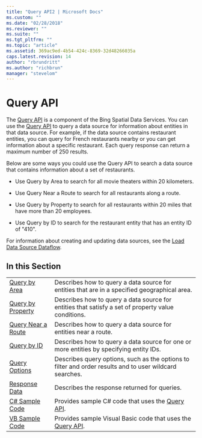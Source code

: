 ```yaml
---
title: "Query API2 | Microsoft Docs"
ms.custom: ""
ms.date: "02/28/2018"
ms.reviewer: ""
ms.suite: ""
ms.tgt_pltfrm: ""
ms.topic: "article"
ms.assetid: 369ac9ed-4b54-424c-8369-32d48266035a
caps.latest.revision: 14
author: "rbrundritt"
ms.author: "richbrun"
manager: "stevelom"
---
```

# Query API
The [Query API](../spatial-data-services/includes/bm-spatialapi-query-md.md) is a component of the Bing Spatial Data Services. You can use the [Query API](../spatial-data-services/includes/bm-spatialapi-query-md.md) to query a data source for information about entities in that data source. For example, if the data source contains restaurant entities, you can query for French restaurants nearby or you can get information about a specific restaurant. Each query response can return a maximum number of 250 results.  
  
 Below are some ways you could use the Query API to search a data source that contains information about a set of restaurants.  
  
-   Use Query by Area to search for all movie theaters within 20 kilometers.  
  
-   Use Query Near a Route to search for all restaurants along a route.  
  
-   Use Query by Property to search for all restaurants within 20 miles that have more than 20 employees.  
  
-   Use Query by ID to search for the restaurant entity that has an entity ID of "410".  
  
 For information about creating and updating data sources, see the [Load Data Source Dataflow](../spatial-data-services/load-data-source-dataflow.md).  
  
## In this Section  
  
|||  
|-|-|  
|[Query by Area](../spatial-data-services/query-by-area.md)|Describes how to query a data source for entities that are in a specified geographical area.|  
|[Query by Property](../spatial-data-services/query-by-property.md)|Describes how to query a data source for entities that satisfy a set of property value conditions.|  
|[Query Near a Route](../spatial-data-services/query-near-a-route.md)|Describes how to query a data source for entities near a route.|  
|[Query by ID](../spatial-data-services/query-by-id.md)|Describes how to query a data source for one or more entities by specifying entity IDs.|  
|[Query Options](../spatial-data-services/query-options.md)|Describes query options, such as the options to filter and order results and to user wildcard searches.|  
|[Response Data](../spatial-data-services/query-response-description.md)|Describes the response returned for queries.|  
|[C# Sample Code](../spatial-data-services/query-api-sample-code-csharp.md)|Provides sample C# code that uses the [Query API](../spatial-data-services/query-api.md).|  
|[VB Sample Code](../spatial-data-services/query-api-sample-code-vb.md)|Provides sample Visual Basic code that uses the [Query API](../spatial-data-services/query-api.md).|